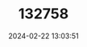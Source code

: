 ---
title: "132758"
category: "Epinephelus tauvina"
draft: false
date: 2024-02-22 13:03:51
languages:
  English: ["Estuary Rock-cod", "Giant Grouper", "Greasy Rockcod", "Green Grouper", "Reef Cod", "Speckled Rockcod", "Spotted Grouper", "Greasy Grouper"]
  Chinese: ["Ju-shi-ban-yu", "Zhu-gao-ban"]
  French: ["Loche Mouchetee", "Merou Loutre", "Vielle Lutre", "Vielle Negre"]
  Spanish; Castilian: ["Mero Lutria"]
---